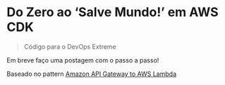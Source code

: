 # Do Zero ao ‘Salve Mundo!’ em AWS CDK
> Código para o DevOps Extreme

Em breve faço uma postagem com o passo a passo!

Baseado no pattern [Amazon API Gateway to AWS Lambda](https://serverlessland.com/patterns/apigw-lambda-cdk)
